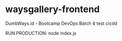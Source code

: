 # waysgallery-frontend
DumbWays.id - Bootcamp DevOps Batch 4
test cicdd

RUN PRODUCTION: node index.js
